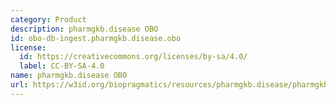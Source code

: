 ```yaml
---
category: Product
description: pharmgkb.disease OBO
id: obo-db-ingest.pharmgkb.disease.obo
license:
  id: https://creativecommons.org/licenses/by-sa/4.0/
  label: CC-BY-SA-4.0
name: pharmgkb.disease OBO
url: https://w3id.org/biopragmatics/resources/pharmgkb.disease/pharmgkb.disease.obo
---
```

